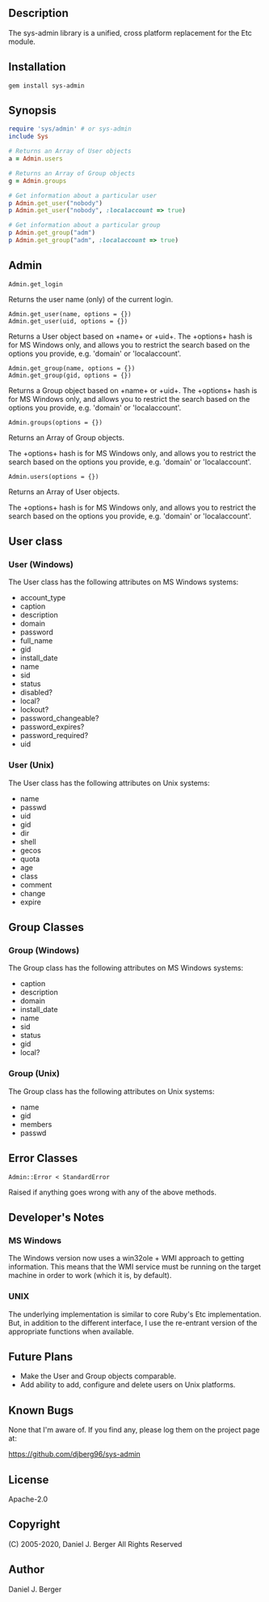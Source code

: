 ## Description
The sys-admin library is a unified, cross platform replacement for the Etc module.
   
## Installation
`gem install sys-admin`

## Synopsis
```ruby
require 'sys/admin' # or sys-admin
include Sys

# Returns an Array of User objects
a = Admin.users

# Returns an Array of Group objects
g = Admin.groups

# Get information about a particular user
p Admin.get_user("nobody")
p Admin.get_user("nobody", :localaccount => true)

# Get information about a particular group
p Admin.get_group("adm")
p Admin.get_group("adm", :localaccount => true)
```

## Admin
  `Admin.get_login`

Returns the user name (only) of the current login.

```
Admin.get_user(name, options = {})
Admin.get_user(uid, options = {})
```

Returns a User object based on +name+ or +uid+. The +options+ hash is
for MS Windows only, and allows you to restrict the search based on the
options you provide, e.g. 'domain' or 'localaccount'.
   
```
Admin.get_group(name, options = {})
Admin.get_group(gid, options = {})
```

Returns a Group object based on +name+ or +uid+. The +options+ hash is
for MS Windows only, and allows you to restrict the search based on the
options you provide, e.g. 'domain' or 'localaccount'.

`Admin.groups(options = {})`

Returns an Array of Group objects.

The +options+ hash is for MS Windows only, and allows you to restrict the
search based on the options you provide, e.g. 'domain' or 'localaccount'.

`Admin.users(options = {})`

Returns an Array of User objects.
   
The +options+ hash is for MS Windows only, and allows you to restrict the
search based on the options you provide, e.g. 'domain' or 'localaccount'.
   
## User class
### User (Windows)
The User class has the following attributes on MS Windows systems:
	
  * account_type
  * caption
  * description
  * domain
  * password
  * full_name
  * gid
  * install_date
  * name
  * sid
  * status
  * disabled?
  * local?
  * lockout?
  * password_changeable?
  * password_expires?
  * password_required?
  * uid
     
### User (Unix)
The User class has the following attributes on Unix systems:
	
  * name
  * passwd
  * uid
  * gid
  * dir
  * shell
  * gecos
  * quota
  * age
  * class
  * comment
  * change
  * expire

## Group Classes
### Group (Windows)
The Group class has the following attributes on MS Windows systems:
	
  * caption
  * description
  * domain
  * install_date
  * name
  * sid
  * status
  * gid
  * local?
	
### Group (Unix)
The Group class has the following attributes on Unix systems:
	
  * name
  * gid
  * members
  * passwd

## Error Classes
`Admin::Error < StandardError`

Raised if anything goes wrong with any of the above methods.

## Developer's Notes
### MS Windows
The Windows version now uses a win32ole + WMI approach to getting
information.  This means that the WMI service must be running on the
target machine in order to work (which it is, by default).
	
### UNIX
The underlying implementation is similar to core Ruby's Etc implementation.
But, in addition to the different interface, I use the re-entrant version
of the appropriate functions when available.

## Future Plans
* Make the User and Group objects comparable.
* Add ability to add, configure and delete users on Unix platforms.

## Known Bugs
None that I'm aware of. If you find any, please log them on the project page at:

  https://github.com/djberg96/sys-admin

## License
Apache-2.0

## Copyright
(C) 2005-2020, Daniel J. Berger
All Rights Reserved

## Author
Daniel J. Berger
